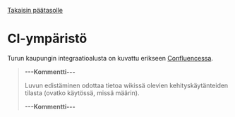[Takaisin päätasolle](./README.md)

# CI-ympäristö

Turun kaupungin integraatioalusta on kuvattu erikseen [Confluencessa](https://knowledge.solita.fi/x/CYz9Bg).

> **---Kommentti---**
>
> Luvun edistäminen odottaa tietoa wikissä olevien kehityskäytänteiden
> tilasta (ovatko käytössä, missä määrin).
>
> **---Kommentti---**
